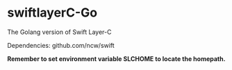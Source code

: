 # swiftlayerC-Go
The Golang version of Swift Layer-C

Dependencies:
    github.com/ncw/swift

**Remember to set environment variable SLCHOME to locate the homepath.**
